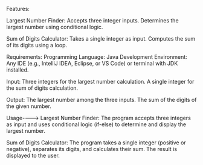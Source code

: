 Features:

Largest Number Finder:
Accepts three integer inputs.
Determines the largest number using conditional logic.

Sum of Digits Calculator:
Takes a single integer as input.
Computes the sum of its digits using a loop.

Requirements:
Programming Language: Java
Development Environment: Any IDE (e.g., IntelliJ IDEA, Eclipse, or VS Code) or terminal with JDK installed.

Input:
Three integers for the largest number calculation.
A single integer for the sum of digits calculation.

Output:
The largest number among the three inputs.
The sum of the digits of the given number.

Usage---->
Largest Number Finder:
The program accepts three integers as input and uses conditional logic (if-else) to determine and display the largest number.

Sum of Digits Calculator:
The program takes a single integer (positive or negative), separates its digits, and calculates their sum. The result is displayed to the user.

